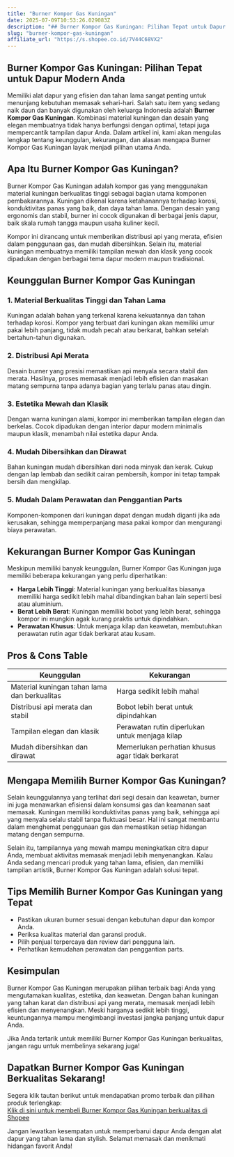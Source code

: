 ```yaml
---
title: "Burner Kompor Gas Kuningan"
date: 2025-07-09T10:53:26.029083Z
description: "## Burner Kompor Gas Kuningan: Pilihan Tepat untuk Dapur Modern Anda..."
slug: "burner-kompor-gas-kuningan"
affiliate_url: "https://s.shopee.co.id/7V44C68VX2"
---
```

## Burner Kompor Gas Kuningan: Pilihan Tepat untuk Dapur Modern Anda

Memiliki alat dapur yang efisien dan tahan lama sangat penting untuk menunjang kebutuhan memasak sehari-hari. Salah satu item yang sedang naik daun dan banyak digunakan oleh keluarga Indonesia adalah **Burner Kompor Gas Kuningan**. Kombinasi material kuningan dan desain yang elegan membuatnya tidak hanya berfungsi dengan optimal, tetapi juga mempercantik tampilan dapur Anda. Dalam artikel ini, kami akan mengulas lengkap tentang keunggulan, kekurangan, dan alasan mengapa Burner Kompor Gas Kuningan layak menjadi pilihan utama Anda.

## Apa Itu Burner Kompor Gas Kuningan?

Burner Kompor Gas Kuningan adalah kompor gas yang menggunakan material kuningan berkualitas tinggi sebagai bagian utama komponen pembakarannya. Kuningan dikenal karena ketahanannya terhadap korosi, konduktivitas panas yang baik, dan daya tahan lama. Dengan desain yang ergonomis dan stabil, burner ini cocok digunakan di berbagai jenis dapur, baik skala rumah tangga maupun usaha kuliner kecil.

Kompor ini dirancang untuk memberikan distribusi api yang merata, efisien dalam penggunaan gas, dan mudah dibersihkan. Selain itu, material kuningan membuatnya memiliki tampilan mewah dan klasik yang cocok dipadukan dengan berbagai tema dapur modern maupun tradisional.

## Keunggulan Burner Kompor Gas Kuningan

### 1. Material Berkualitas Tinggi dan Tahan Lama

Kuningan adalah bahan yang terkenal karena kekuatannya dan tahan terhadap korosi. Kompor yang terbuat dari kuningan akan memiliki umur pakai lebih panjang, tidak mudah pecah atau berkarat, bahkan setelah bertahun-tahun digunakan.

### 2. Distribusi Api Merata

Desain burner yang presisi memastikan api menyala secara stabil dan merata. Hasilnya, proses memasak menjadi lebih efisien dan masakan matang sempurna tanpa adanya bagian yang terlalu panas atau dingin.

### 3. Estetika Mewah dan Klasik

Dengan warna kuningan alami, kompor ini memberikan tampilan elegan dan berkelas. Cocok dipadukan dengan interior dapur modern minimalis maupun klasik, menambah nilai estetika dapur Anda.

### 4. Mudah Dibersihkan dan Dirawat

Bahan kuningan mudah dibersihkan dari noda minyak dan kerak. Cukup dengan lap lembab dan sedikit cairan pembersih, kompor ini tetap tampak bersih dan mengkilap.

### 5. Mudah Dalam Perawatan dan Penggantian Parts

Komponen-komponen dari kuningan dapat dengan mudah diganti jika ada kerusakan, sehingga memperpanjang masa pakai kompor dan mengurangi biaya perawatan.

## Kekurangan Burner Kompor Gas Kuningan

Meskipun memiliki banyak keunggulan, Burner Kompor Gas Kuningan juga memiliki beberapa kekurangan yang perlu diperhatikan:

- **Harga Lebih Tinggi**: Material kuningan yang berkualitas biasanya memiliki harga sedikit lebih mahal dibandingkan bahan lain seperti besi atau aluminium.
- **Berat Lebih Berat**: Kuningan memiliki bobot yang lebih berat, sehingga kompor ini mungkin agak kurang praktis untuk dipindahkan.
- **Perawatan Khusus**: Untuk menjaga kilap dan keawetan, membutuhkan perawatan rutin agar tidak berkarat atau kusam.

## Pros & Cons Table

| **Keunggulan**                               | **Kekurangan**                                  |
|----------------------------------------------|------------------------------------------------|
| Material kuningan tahan lama dan berkualitas | Harga sedikit lebih mahal                     |
| Distribusi api merata dan stabil           | Bobot lebih berat untuk dipindahkan        |
| Tampilan elegan dan klasik                  | Perawatan rutin diperlukan untuk menjaga kilap |
| Mudah dibersihkan dan dirawat             | Memerlukan perhatian khusus agar tidak berkarat |

## Mengapa Memilih Burner Kompor Gas Kuningan?

Selain keunggulannya yang terlihat dari segi desain dan keawetan, burner ini juga menawarkan efisiensi dalam konsumsi gas dan keamanan saat memasak. Kuningan memiliki konduktivitas panas yang baik, sehingga api yang menyala selalu stabil tanpa fluktuasi besar. Hal ini sangat membantu dalam menghemat penggunaan gas dan memastikan setiap hidangan matang dengan sempurna.

Selain itu, tampilannya yang mewah mampu meningkatkan citra dapur Anda, membuat aktivitas memasak menjadi lebih menyenangkan. Kalau Anda sedang mencari produk yang tahan lama, efisien, dan memiliki tampilan artistik, Burner Kompor Gas Kuningan adalah solusi tepat.

## Tips Memilih Burner Kompor Gas Kuningan yang Tepat

- Pastikan ukuran burner sesuai dengan kebutuhan dapur dan kompor Anda.
- Periksa kualitas material dan garansi produk.
- Pilih penjual terpercaya dan review dari pengguna lain.
- Perhatikan kemudahan perawatan dan penggantian parts.

## Kesimpulan

Burner Kompor Gas Kuningan merupakan pilihan terbaik bagi Anda yang mengutamakan kualitas, estetika, dan keawetan. Dengan bahan kuningan yang tahan karat dan distribusi api yang merata, memasak menjadi lebih efisien dan menyenangkan. Meski harganya sedikit lebih tinggi, keuntungannya mampu mengimbangi investasi jangka panjang untuk dapur Anda.

Jika Anda tertarik untuk memiliki Burner Kompor Gas Kuningan berkualitas, jangan ragu untuk membelinya sekarang juga!

## Dapatkan Burner Kompor Gas Kuningan Berkualitas Sekarang!

Segera klik tautan berikut untuk mendapatkan promo terbaik dan pilihan produk terlengkap:  
[Klik di sini untuk membeli Burner Kompor Gas Kuningan berkualitas di Shopee](https://s.shopee.co.id/7V44C68VX2)

Jangan lewatkan kesempatan untuk memperbarui dapur Anda dengan alat dapur yang tahan lama dan stylish. Selamat memasak dan menikmati hidangan favorit Anda!